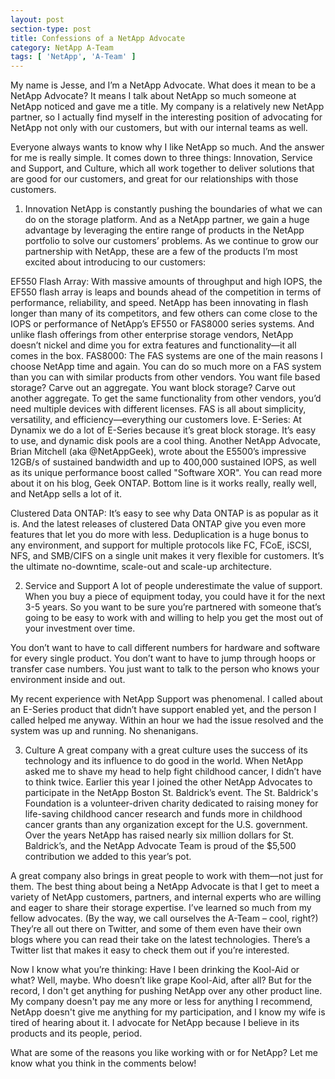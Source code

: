 ```yaml
---
layout: post
section-type: post
title: Confessions of a NetApp Advocate
category: NetApp A-Team
tags: [ 'NetApp', 'A-Team' ]
---
```


My name is Jesse, and I’m a NetApp Advocate. What does it mean to be a NetApp Advocate? It means I talk about NetApp so much someone at NetApp noticed and gave me a title. My company is a relatively new NetApp partner, so I actually find myself in the interesting position of advocating for NetApp not only with our customers, but with our internal teams as well.

Everyone always wants to know why I like NetApp so much. And the answer for me is really simple. It comes down to three things: Innovation, Service and Support, and Culture, which all work together to deliver solutions that are good for our customers, and great for our relationships with those customers.

1. Innovation
NetApp is constantly pushing the boundaries of what we can do on the storage platform. And as a NetApp partner, we gain a huge advantage by leveraging the entire range of products in the NetApp portfolio to solve our customers’ problems. As we continue to grow our partnership with NetApp, these are a few of the products I’m most excited about introducing to our customers:

EF550 Flash Array: With massive amounts of throughput and high IOPS, the EF550 flash array is leaps and bounds ahead of the competition in terms of performance, reliability, and speed. NetApp has been innovating in flash longer than many of its competitors, and few others can come close to the IOPS or performance of NetApp’s EF550 or FAS8000 series systems. And unlike flash offerings from other enterprise storage vendors, NetApp doesn’t nickel and dime you for extra features and functionality—it all comes in the box.
FAS8000: The FAS systems are one of the main reasons I choose NetApp time and again. You can do so much more on a FAS system than you can with similar products from other vendors. You want file based storage? Carve out an aggregate. You want block storage? Carve out another aggregate. To get the same functionality from other vendors, you’d need multiple devices with different licenses. FAS is all about simplicity, versatility, and efficiency—everything our customers love.
E-Series: At Dynamix we do a lot of E-Series because it’s great block storage. It’s easy to use, and dynamic disk pools are a cool thing. Another NetApp Advocate, Brian Mitchell (aka @NetAppGeek), wrote about the E5500’s impressive 12GB/s of sustained bandwidth and up to 400,000 sustained IOPS, as well as its unique performance boost called "Software XOR". You can read more about it on his blog, Geek ONTAP. Bottom line is it works really, really well, and NetApp sells a lot of it.

Clustered Data ONTAP: It’s easy to see why Data ONTAP is as popular as it is. And the latest releases of clustered Data ONTAP give you even more features that let you do more with less. Deduplication is a huge bonus to any environment, and support for multiple protocols like FC, FCoE, iSCSI, NFS, and SMB/CIFS on a single unit makes it very flexible for customers. It’s the ultimate no-downtime, scale-out and scale-up architecture.

2. Service and Support
A lot of people underestimate the value of support. When you buy a piece of equipment today, you could have it for the next 3-5 years. So you want to be sure you’re partnered with someone that’s going to be easy to work with and willing to help you get the most out of your investment over time.

You don’t want to have to call different numbers for hardware and software for every single product. You don’t want to have to jump through hoops or transfer case numbers. You just want to talk to the person who knows your environment inside and out.

My recent experience with NetApp Support was phenomenal. I called about an E-Series product that didn’t have support enabled yet, and the person I called helped me anyway. Within an hour we had the issue resolved and the system was up and running. No shenanigans.

3. Culture
A great company with a great culture uses the success of its technology and its influence to do good in the world. When NetApp asked me to shave my head to help fight childhood cancer, I didn’t have to think twice. Earlier this year I joined the other NetApp Advocates to participate in the NetApp Boston St. Baldrick’s event. The St. Baldrick's Foundation is a volunteer-driven charity dedicated to raising money for life-saving childhood cancer research and funds more in childhood cancer grants than any organization except for the U.S. government. Over the years NetApp has raised nearly six million dollars for St. Baldrick’s, and the NetApp Advocate Team is proud of the $5,500 contribution we added to this year’s pot.

A great company also brings in great people to work with them—not just for them. The best thing about being a NetApp Advocate is that I get to meet a variety of NetApp customers, partners, and internal experts who are willing and eager to share their storage expertise. I’ve learned so much from my fellow advocates. (By the way, we call ourselves the A-Team – cool, right?) They’re all out there on Twitter, and some of them even have their own blogs where you can read their take on the latest technologies. There’s a Twitter list that makes it easy to check them out if you’re interested.

Now I know what you’re thinking: Have I been drinking the Kool-Aid or what? Well, maybe. Who doesn’t like grape Kool-Aid, after all? But for the record, I don't get anything for pushing NetApp over any other product line. My company doesn't pay me any more or less for anything I recommend, NetApp doesn't give me anything for my participation, and I know my wife is tired of hearing about it.  I advocate for NetApp because I believe in its products and its people, period.

What are some of the reasons you like working with or for NetApp? Let me know what you think in the comments below!
